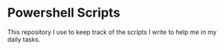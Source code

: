 # Powershell Scripts
This repository I use to keep track of the scripts I write to help me in my daily tasks.
